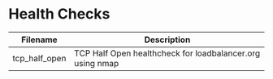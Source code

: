 # Health Checks

Filename | Description
 ------ | ------ 
tcp_half_open | TCP Half Open healthcheck for loadbalancer.org using nmap
